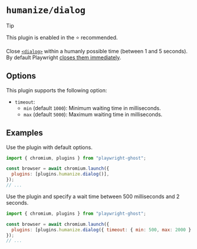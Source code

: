 # `humanize/dialog`

> [!TIP]
>
> This plugin is enabled in the ⭐ recommended.

Close [`<dialog>`](https://developer.mozilla.org/Web/HTML/Element/dialog) within
a humanly possible time (between 1 and 5 seconds). By default Playwright
[closes them immediately](https://playwright.dev/docs/dialogs).

## Options

This plugin supports the following option:

- `timeout`:
  - `min` (default `1000`): Minimum waiting time in milliseconds.
  - `max` (default `5000`): Maximum waiting time in milliseconds.

## Examples

Use the plugin with default options.

```javascript
import { chromium, plugins } from "playwright-ghost";

const browser = await chromium.launch({
  plugins: [plugins.humanize.dialog()],
});
// ...
```

Use the plugin and specify a wait time between 500 milliseconds and 2 seconds.

```javascript
import { chromium, plugins } from "playwright-ghost";

const browser = await chromium.launch({
  plugins: [plugins.humanize.dialog({ timeout: { min: 500, max: 2000 } })],
});
// ...
```
